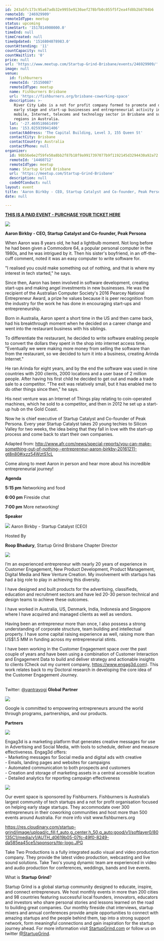 ```yaml
---
id: 243a5fc173c95a67adb32e9955e9130aef278bfb0c055f5f2ea4fd8b2b8784b6
remoteId: '246929909'
remoteIdType: meetup
status: upcoming
timeStart: '1517814900000.0'
timeEnd: null
timeCreated: null
timeUpdated: '1516804078983.0'
countAttending: '11'
countCapacity: null
countWaitlist: '0'
price: null
url: 'https://www.meetup.com/Startup-Grind-Brisbane/events/246929909/'
image: null
venue:
  id: fishburners
  remoteId: '25150087'
  remoteIdType: meetup
  name: Fishburners Brisbane
  url: 'https://fishburners.org/brisbane-coworking-space'
  description: >-
    River City Labs is a not for profit company formed to promote and develop
    early stage and start-up businesses and entrepreneurial activity in the
    mobile, Internet, telecoms and technology sector in Brisbane and surrounding
    regions in Australia.
  lat: '-27.469518661499'
  lon: '153.025939941406'
  contactAddress: 'The Capital Building, Level 3, 155 Queen St'
  contactCity: Brisbane
  contactCountry: Australia
  contactPhone: null
organizer:
  id: 98b56e6e2f59fe50a8bb2f87b18f9a9917397077b9f1192145d3294430a92a72
  remoteId: '14460712'
  remoteIdType: meetup
  name: Startup Grind Brisbane
  url: 'https://meetup.com/Startup-Grind-Brisbane'
  description: null
  codeOfConduct: null
layout: event
title: 'Aaron Birkby - CEO, Startup Catalyst and Co-founder, Peak Persona'
date: null

---
```

<p><b><a href="https://www.startupgrind.com/events/details/startup-grind-brisbane-presents-aaron-birkby-ceo-startup-catalyst-and-co-founder-peak-persona"> THIS IS A PAID EVENT - PURCHASE YOUR TICKET HERE </a></b></p> <p><img src="https://res.cloudinary.com/startup-grind/image/upload/c_fill,f_auto,g_center,h_150,q_auto:good,w_150/v1/softlayer0/80135C1/media/v1/AUTH_d0619b05-07fc-49f0-8249-da585ea45ce5/events/ajb_sq_bw_11_UMYysPx.png" /></p> <p><b>Aaron Birkby - CEO, Startup Catalyst and Co-founder, Peak Persona</b></p> <p>When Aaron was 8 years old, he had a lightbulb moment. Not long before he had been given a Commodore 64, a popular personal computer in the 1980s, and he was intrigued by it. Then his sister's boyfriend, in an off-the-cuff comment, noted it was an easy computer to write software for.</p> <p>"I realised you could make something out of nothing, and that is where my interest in tech started," he says.</p> <p>Since then, Aaron has been involved in software development, creating start-ups and making angel investments in new businesses. He was the recipient of the Australian Computer Society's 2016 Pearcey National Entrepreneur Award, a prize he values because it is peer recognition from the industry for the work he has done in encouraging start-ups and entrepreneurship.</p> <p>Born in Australia, Aaron spent a short time in the US and then came back, had his breakthrough moment when he decided on a career change and went into the restaurant business with his siblings.</p> <p>To differentiate the restaurant, he decided to write software enabling people to convert the dollars they spent in the shop into internet access time. "Eventually we were making more money from selling the software than from the restaurant, so we decided to turn it into a business, creating Arinda Internet."</p> <p>He ran Arinda for eight years, and by the end the software was used in nine countries with 200 clients, 2000 locations and a user base of 2 million people. After having his first child he decided to get out and made a trade sale to a competitor. "The exit was relatively small, but it has enabled me to do other things since then," he says.</p> <p>His next venture was an Internet of Things play relating to coin-operated machines, which he sold to a competitor, and then in 2012 he set up a start-up hub on the Gold Coast.</p> <p>Now he is chief executive of Startup Catalyst and Co-founder of Peak Persona. Every year Startup Catalyst takes 20 young techies to Silicon Valley for two weeks, the idea being that they fall in love with the start-up process and come back to start their own companies.</p> <p>Adapted from: <a href="http://www.afr.com/news/special-reports/you-can-make-something-out-of-nothing--entrepreneur-aaron-birkby-20161211-gt8n80#ixzz54WztS1cL"><a href="http://www.afr.com/news/special-reports/you-can-make-something-out-of-nothing--entrepreneur-aaron-birkby-20161211-gt8n80#ixzz54WztS1cL" class="linkified">http://www.afr.com/news/special-reports/you-can-make-something-out-of-nothing--entrepreneur-aaron-birkby-20161211-gt8n80#ixzz54WztS1cL</a></a></p> <p>Come along to meet Aaron in person and hear more about his incredible entrepreneurial journey!</p> <p><b>Agenda</b></p> <p><b>5:15 pm</b> Networking and food</p> <p><b>6:00 pm</b> Fireside chat</p> <p><b>7:00 pm</b> More networking!</p> <p><b>Speaker</b></p> <p><img src="https://res.cloudinary.com/startup-grind/image/upload/c_fill,f_auto,g_center,h_150,q_auto:good,w_150/v1/softlayer0/80135C1/media/v1/AUTH_d0619b05-07fc-49f0-8249-da585ea45ce5/events/ajb_sq_bw_11_LJ2zjWe.png" /> Aaron Birkby - Startup Catalyst (CEO)</p> <p>Hosted By</p> <p><b>Roop Bhadury</b>, Startup Grind Brisbane Chapter Director</p> <p><img src="https://res.cloudinary.com/startup-grind/image/upload/c_fill,f_auto,g_center,h_700,q_auto:good,w_700/v1/softlayer0/80135C1/media/v1/AUTH_d0619b05-07fc-49f0-8249-da585ea45ce5/avatars/roop_kumar%20bhadury_R6r1eeT.jpg" /></p> <p>I’m an experienced entrepreneur with nearly 20 years of experience in Customer Engagement, New Product Development, Product Management, Digital Media and New Venture Creation. My involvement with startups has had a big role to play in achieving this diversity.</p> <p>I have designed and built products for the advertising, classifieds, education and recruitment sectors and have led 20-30 person technical and design teams to achieve these outcomes.</p> <p>I have worked in Australia, US, Denmark, India, Indonesia and Singapore where I have acquired and managed clients as well as vendors.</p> <p>Having been an entrepreneur more than once, I also possess a strong understanding of corporate structure, team building and intellectual property. I have some capital raising experience as well, raising more than US$1.5 MM in funding across my entrepreneurial stints.</p> <p>I have been working in the Customer Engagement space over the past couple of years and have been using a combination of Customer Interaction and Engagement Data to build and deliver strategy and actionable insights to clients (Check out my current company, <a href="https://www.engag3d.com" class="linkified">https://www.engag3d.com</a>). This work relates back to my Doctoral research in developing the core idea of the Customer Engagement Journey.</p> <p><br/>Twitter: <a href="http://twitter.com/yantrayogi">@yantrayogi</a> <b>Global Partner</b></p> <p><a href="http://www.google.com/entrepreneurs/"> <img src="https://res.cloudinary.com/startup-grind/image/upload/c_fill,f_auto,g_center,h_100,q_auto:good/v1/softlayer0/80135C1/media/v1/AUTH_d0619b05-07fc-49f0-8249-da585ea45ce5/sponsors/google_for_entrepreneurs_-_final.png" /> </a></p> <p>Google is committed to empowering entrepreneurs around the world through programs, partnerships, and our products.</p> <p><b>Partners</b></p> <p><a href="https://www.engag3d.com"> <img src="https://res.cloudinary.com/startup-grind/image/upload/c_fill,f_auto,g_center,h_50,q_auto:good/v1/softlayer0/80135C1/media/v1/AUTH_d0619b05-07fc-49f0-8249-da585ea45ce5/sponsors/engag3d_logo_white_C6i0Rv8.png" /> </a></p> <p>Engag3d is a marketing platform that generates creative messages for use in Advertising and Social Media, with tools to schedule, deliver and measure effectiveness. Engag3d offers:<br/>- Marketing messages for Social media and digital ads with creative<br/>- Emails, landing pages and websites for campaigns<br/>- Automated communication to both prospects and customers<br/>- Creation and storage of marketing assets in a central accessible location<br/>- Detailed analytics for reporting campaign effectiveness</p> <p><a href="http://fishburners.org/"> <img src="https://res.cloudinary.com/startup-grind/image/upload/c_fill,f_auto,g_center,h_50,q_auto:good/v1/softlayer0/80135C1/media/v1/AUTH_d0619b05-07fc-49f0-8249-da585ea45ce5/sponsors/FB-Logo-2016-Blue-Background.png" /> </a></p> <p>Our event space is sponsored by Fishburners. Fishburners is Australia’s largest community of tech startups and a not for profit organisation focused on helping early stage startups. They accommodate over 300 entrepreneurs in their coworking communities and host more than 500 events around Australia. For more info visit www.fishburners.org</p> <p><a href="http://www.taketwoproductions.com.au/"> <a href="https://res.cloudinary.com/startup-grind/image/upload/c_fill,f_auto,g_center,h_50,q_auto:good/v1/softlayer0/80135C1/media/v1/AUTH_d0619b05-07fc-49f0-8249-da585ea45ce5/sponsors/ttp-logo.JPG" class="linkified">https://res.cloudinary.com/startup-grind/image/upload/c_fill,f_auto,g_center,h_50,q_auto:good/v1/softlayer0/80135C1/media/v1/AUTH_d0619b05-07fc-49f0-8249-da585ea45ce5/sponsors/ttp-logo.JPG</a> </a></p> <p>Take Two Productions is a fully integrated audio visual and video production company. They provide the latest video production, webcasting and live sound solutions. Take Two's young dynamic team are experienced in video and audio production for conferences, weddings, bands and live events.</p> <p>What is <b>Startup Grind</b>?</p> <p>Startup Grind is a global startup community designed to educate, inspire, and connect entrepreneurs. We host monthly events in more than 200 cities and 98 countries featuring successful local founders, innovators, educators and investors who share personal stories and lessons learned on the road to building great companies. Our monthly fireside chat interviews, startup mixers and annual conferences provide ample opportunities to connect with amazing startups and the people behind them, tap into a strong support network, form meaningful connections and gain inspiration for the startup journey ahead. For more information visit <a href="https://www.startupgrind.com/">StartupGrind.com</a> or follow us on twitter <a href="https://twitter.com/StartupGrind">@StartupGrind</a>.</p> 

